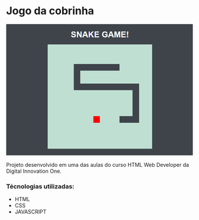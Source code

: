 # Jogo da cobrinha

<p align="left">
  <img widht="914" src="print.jpg">
</p>

Projeto desenvolvido em uma das aulas do curso HTML Web Developer da Digital Innovation One. 

### Técnologias utilizadas:

* HTML 
* CSS
* JAVASCRIPT
